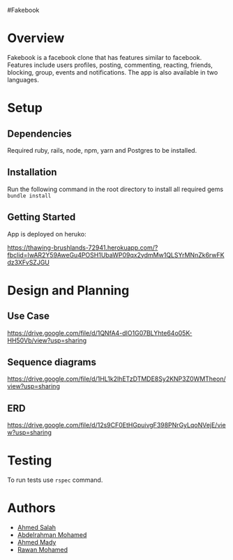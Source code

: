 #Fakebook
# Overview

Fakebook is a facebook clone that has features similar to facebook. Features include users profiles, posting, commenting, reacting, friends, blocking, group, events and notifications. The app is also available in two languages.

# Setup

## Dependencies

Required ruby, rails, node, npm, yarn and Postgres to be installed.

## Installation

Run the following command in the root directory to install all required gems
`bundle install`

## Getting Started

App is deployed on heruko:

https://thawing-brushlands-72941.herokuapp.com/?fbclid=IwAR2Y59AweGu4POSH1UbaWP09qx2ydmMw1QLSYrMNnZk6rwFKdz3XFvSZJGU

# Design and Planning

## Use Case

https://drive.google.com/file/d/1QNfA4-dIO1G07BLYhte64o05K-HH50Vb/view?usp=sharing

## Sequence diagrams

https://drive.google.com/file/d/1HL1k2lhETzDTMDE8Sy2KNP3Z0WMTheon/view?usp=sharing

## ERD

https://drive.google.com/file/d/12s9CF0EtHGpuivgF398PNrGyLqoNVejE/view?usp=sharing

# Testing

To run tests use `rspec` command.

# Authors

- [Ahmed Salah](https://github.com/toushi100)
- [Abdelrahman Mohamed](https://github.com/abdelRahmanMI)
- [Ahmed Mady](https://github.com/mady99)
- [Rawan Mohamed](https://github.com/rawanalex20)
